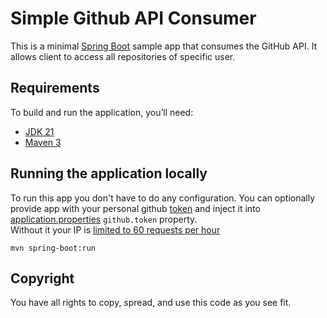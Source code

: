# Simple Github API Consumer

This is a minimal [Spring Boot](http://projects.spring.io/spring-boot/) sample app that consumes the GitHub API. 
It allows client to access all repositories of specific user.

## Requirements

To build and run the application, you’ll need:

- [JDK 21](https://www.oracle.com/pl/java/technologies/downloads/#java21)
- [Maven 3](https://maven.apache.org)

## Running the application locally
To run this app you don't have to do any configuration. You can optionally provide app with your personal github [token](https://docs.github.com/en/authentication/keeping-your-account-and-data-secure/managing-your-personal-access-tokens)
and inject it into [application.properties](src/main/resources/application.properties) `github.token` property.  
Without it your IP is [limited to 60 requests per hour](https://docs.github.com/en/rest/using-the-rest-api/rate-limits-for-the-rest-api?apiVersion=2022-11-28)

```shell
mvn spring-boot:run
```

## Copyright

You have all rights to copy, spread, and use this code as you see fit.
